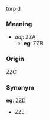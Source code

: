 torpid
### Meaning
+ _adj_: ZZA
    + __eg__: ZZB

### Origin

ZZC

### Synonym

__eg__: ZZD

+ ZZE


